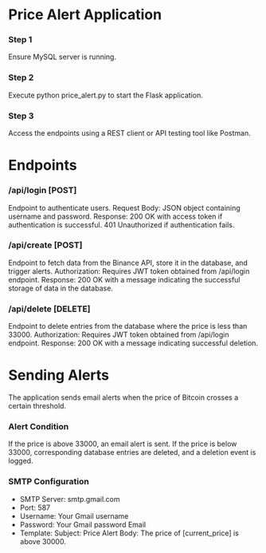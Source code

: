 
# Price Alert Application

### Step 1

Ensure MySQL server is running. 

### Step 2

Execute python price_alert.py to start the Flask application. 

### Step 3 

Access the endpoints using a REST client or API testing tool like Postman.

# Endpoints

### /api/login [POST] 

Endpoint to authenticate users. Request Body: JSON object containing username and password. Response: 200 OK with access token if authentication is successful. 401 Unauthorized if authentication fails. 

### /api/create [POST] 

Endpoint to fetch data from the Binance API, store it in the database, and trigger alerts. Authorization: Requires JWT token obtained from /api/login endpoint. Response: 200 OK with a message indicating the successful storage of data in the database. 

### /api/delete [DELETE] 

Endpoint to delete entries from the database where the price is less than 33000. Authorization: Requires JWT token obtained from /api/login endpoint. Response: 200 OK with a message indicating successful deletion.

# Sending Alerts

The application sends email alerts when the price of Bitcoin crosses a certain threshold.

### Alert Condition

If the price is above 33000, an email alert is sent. If the price is below 33000, corresponding database entries are deleted, and a deletion event is logged.

### SMTP Configuration

- SMTP Server: smtp.gmail.com 
- Port: 587
- Username: Your Gmail username
- Password: Your Gmail password Email 
- Template: Subject: Price Alert Body: The price of [current_price] is above 30000.
